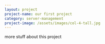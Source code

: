 ```yaml
---
layout: project
project-name: our first project
category: server-management
project-image: /assets/images/col-4-tall.jpg
---
```

more stuff about this project
